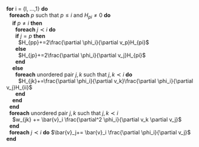 
**for** i = {l, ...,1} **do** <br>
&nbsp;&nbsp;**foreach** $p$ such that $p \leq i$ and $H_{pi} \neq 0$ **do** <br>
&nbsp;&nbsp;&nbsp;&nbsp;**if** $p\ne i$ **then** <br>
&nbsp;&nbsp;&nbsp;&nbsp;&nbsp;&nbsp;**foreach** $j \prec i$ **do** <br>
&nbsp;&nbsp;&nbsp;&nbsp;&nbsp;&nbsp;**if** $j=p$ **then** <br>
&nbsp;&nbsp;&nbsp;&nbsp;&nbsp;&nbsp;&nbsp;&nbsp;$H_{pp}+=2\frac{\partial \phi_i}{\partial v_p}H_{pi}$ <br>
&nbsp;&nbsp;&nbsp;&nbsp;&nbsp;&nbsp;**else** <br>
&nbsp;&nbsp;&nbsp;&nbsp;&nbsp;&nbsp;&nbsp;&nbsp;$H_{jp}+=2\frac{\partial \phi_i}{\partial v_j}H_{pi}$ <br>
&nbsp;&nbsp;&nbsp;&nbsp;&nbsp;&nbsp;**end** <br>
&nbsp;&nbsp;&nbsp;&nbsp;**else** <br>
&nbsp;&nbsp;&nbsp;&nbsp;&nbsp;&nbsp;**foreach** unordered pair ${j,k}$ such that $j,k \prec i$ **do** <br>
&nbsp;&nbsp;&nbsp;&nbsp;&nbsp;&nbsp;&nbsp;&nbsp;$H_{jk}+=\frac{\partial \phi_i}{\partial v_k}\frac{\partial \phi_i}{\partial v_j}H_{ii}$ <br>
&nbsp;&nbsp;&nbsp;&nbsp;&nbsp;&nbsp;**end** <br>
&nbsp;&nbsp;&nbsp;&nbsp;**end** <br>
&nbsp;&nbsp;**end** <br>
&nbsp;&nbsp;**foreach** unordered pair ${j,k}$ such that $j,k \prec i$  <br>
&nbsp;&nbsp;&nbsp;&nbsp;$w_{jk} += \bar{v}_i \frac{\partial^2 \phi_i}{\partial v_k \partial v_j}$ <br>
&nbsp;&nbsp;**end** <br>
&nbsp;&nbsp;**foreach** $j \prec i$ **do** $\bar{v}_j+= \bar{v}_i  \frac{\partial \phi_i}{\partial v_j}$ <br>
**end** <br>
